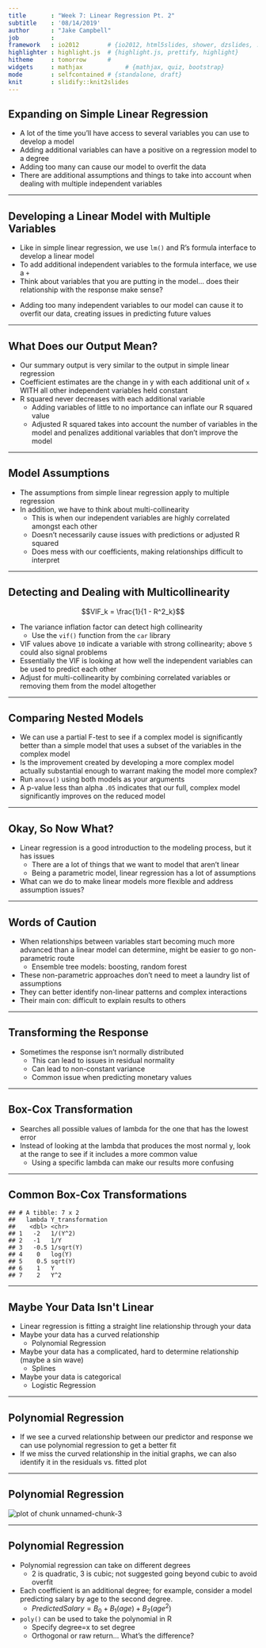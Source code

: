 ```yaml
---
title       : "Week 7: Linear Regression Pt. 2"
subtitle    : '08/14/2019'
author      : "Jake Campbell"
job         : 
framework   : io2012        # {io2012, html5slides, shower, dzslides, ...}
highlighter : highlight.js  # {highlight.js, prettify, highlight}
hitheme     : tomorrow      # 
widgets     : mathjax            # {mathjax, quiz, bootstrap}
mode        : selfcontained # {standalone, draft}
knit        : slidify::knit2slides
---
```




## Expanding on Simple Linear Regression

- A lot of the time you’ll have access to several variables you can use to develop a model
- Adding additional variables can have a positive on a regression model to a degree
- Adding too many can cause our model to overfit the data
- There are additional assumptions and things to take into account when dealing with multiple independent variables

---

## Developing a Linear Model with Multiple Variables

- Like in simple linear regression, we use `lm()` and R’s formula interface to develop a linear model
- To add additional independent variables to the formula interface, we use a `+` 
- Think about variables that you are putting in the model… does their relationship with the response make sense?
 + Adding too many independent variables to our model can cause it to overfit our data, creating issues in predicting future values

---

## What Does our Output Mean?

- Our summary output is very similar to the output in simple linear regression
- Coefficient estimates are the change in y with each additional unit of `x` WITH all other independent variables held constant
- R squared never decreases with each additional variable
  + Adding variables of little to no importance can inflate our R squared value
  + Adjusted R squared takes into account the number of variables in the model and penalizes additional variables that don’t improve the model

---

## Model Assumptions

- The assumptions from simple linear regression apply to multiple regression
- In addition, we have to think about multi-collinearity
  + This is when our independent variables are highly correlated amongst each other
  + Doesn’t necessarily cause issues with predictions or adjusted R squared
  + Does mess with our coefficients, making relationships difficult to interpret

---

## Detecting and Dealing with Multicollinearity

$$VIF_k = \frac{1}{1 - R^2_k}$$
- The variance inflation factor can detect high collinearity
  + Use the `vif()` function from the `car` library
- VIF values above `10` indicate a variable with strong collinearity; above `5` could also signal problems
- Essentially the VIF is looking at how well the independent variables can be used to predict each other
- Adjust for multi-collinearity by combining correlated variables or removing them from the model altogether

---

## Comparing Nested Models

- We can use a partial F-test to see if a complex model is significantly better than a simple model that uses a subset of the variables in the complex model
- Is the improvement created by developing a more complex model actually substantial enough to warrant making the model more complex?
- Run `anova()` using both models as your arguments
- A p-value less than alpha `.05` indicates that our full, complex model significantly improves on the reduced model

---

## Okay, So Now What?

- Linear regression is a good introduction to the modeling process, but it has issues
  + There are a lot of things that we want to model that aren’t linear
  + Being a parametric model, linear regression has a lot of assumptions
- What can we do to make linear models more flexible and address assumption issues?

---

## Words of Caution

- When relationships between variables start becoming much more advanced than a linear model can determine, might be easier to go non-parametric route
  + Ensemble tree models: boosting, random forest
- These non-parametric approaches don’t need to meet a laundry list of assumptions
- They can better identify non-linear patterns and complex interactions
- Their main con: difficult to explain results to others

---

## Transforming the Response

- Sometimes the response isn’t normally distributed
  + This can lead to issues in residual normality
  + Can lead to non-constant variance
  + Common issue when predicting monetary values

---

## Box-Cox Transformation

- Searches all possible values of lambda for the one that has the lowest error
- Instead of looking at the lambda that produces the most normal y, look at the range to see if it includes a more common value
  + Using a specific lambda can make our results more confusing

---

## Common Box-Cox Transformations


```
## # A tibble: 7 x 2
##   lambda Y_transformation
##    <dbl> <chr>           
## 1   -2   1/(Y^2)         
## 2   -1   1/Y             
## 3   -0.5 1/sqrt(Y)       
## 4    0   log(Y)          
## 5    0.5 sqrt(Y)         
## 6    1   Y               
## 7    2   Y^2
```

---

## Maybe Your Data Isn't Linear

- Linear regression is fitting a straight line relationship through your data
- Maybe your data has a curved relationship
  + Polynomial Regression
- Maybe your data has a complicated, hard to determine relationship (maybe a sin wave)
  + Splines
- Maybe your data is categorical
  + Logistic Regression

---

## Polynomial Regression

- If we see a curved relationship between our predictor and response we can use polynomial regression to get a better fit
- If we miss the curved relationship in the initial graphs, we can also identify it in the residuals vs. fitted plot

---

## Polynomial Regression

<img src="assets/fig/unnamed-chunk-3-1.png" title="plot of chunk unnamed-chunk-3" alt="plot of chunk unnamed-chunk-3" style="display: block; margin: auto;" />

---

## Polynomial Regression

- Polynomial regression can take on different degrees
  + 2 is quadratic, 3 is cubic; not suggested going beyond cubic to avoid overfit
- Each coefficient is an additional degree; for example, consider a model predicting salary by age to the second degree.
  + $Predicted Salary = B_0 + B_1(age) + B_2(age^2)$
- `poly()` can be used to take the polynomial in R
  + Specify degree=x to set degree
  + Orthogonal or raw return… What’s the difference?
